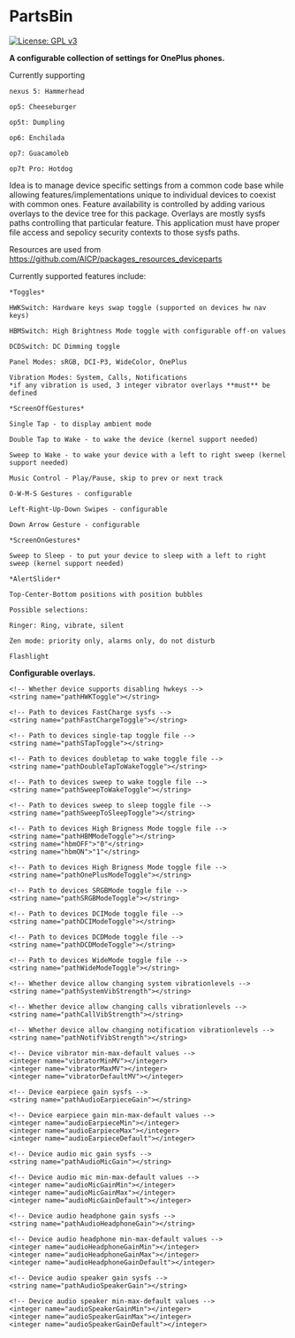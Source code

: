 # PartsBin
[![License: GPL v3](https://img.shields.io/badge/License-GPL%20v3-blue.svg)](./LICENSE.txt)

**A configurable collection of settings for OnePlus phones.**

Currently supporting

	nexus 5: Hammerhead

	op5: Cheeseburger

	op5t: Dumpling

	op6: Enchilada

	op7: Guacamoleb

	op7t Pro: Hotdog

Idea is to manage device specific settings from a common code base while allowing
features/implementations unique to individual devices to coexist with common
ones. Feature availability is controlled by adding various overlays to the device
tree for this package. Overlays are mostly sysfs paths controlling that particular
feature. This application must have proper file access and sepolicy security contexts
to those sysfs paths.

Resources are used from https://github.com/AICP/packages_resources_deviceparts

Currently supported features include:

	*Toggles*

	HWKSwitch: Hardware keys swap toggle (supported on devices hw nav keys)

	HBMSwitch: High Brightness Mode toggle with configurable off-on values

	DCDSwitch: DC Dimming toggle

	Panel Modes: sRGB, DCI-P3, WideColor, OnePlus

	Vibration Modes: System, Calls, Notifications
	*if any vibration is used, 3 integer vibrator overlays **must** be defined

	*ScreenOffGestures*

	Single Tap - to display ambient mode

	Double Tap to Wake - to wake the device (kernel support needed)

	Sweep to Wake - to wake your device with a left to right sweep (kernel support needed)

	Music Control - Play/Pause, skip to prev or next track

	O-W-M-S Gestures - configurable

	Left-Right-Up-Down Swipes - configurable

	Down Arrow Gesture - configurable

	*ScreenOnGestures*

	Sweep to Sleep - to put your device to sleep with a left to right sweep (kernel support needed)

	*AlertSlider*

	Top-Center-Bottom positions with position bubbles

	Possible selections:

	Ringer: Ring, vibrate, silent

	Zen mode: priority only, alarms only, do not disturb

	Flashlight

**Configurable overlays.**

	<!-- Whether device supports disabling hwkeys -->
	<string name="pathHWKToggle"></string>

	<!-- Path to devices FastCharge sysfs -->
	<string name="pathFastChargeToggle"></string>

	<!-- Path to devices single-tap toggle file -->
	<string name="pathSTapToggle"></string>

	<!-- Path to devices doubletap to wake toggle file -->
	<string name="pathDoubleTapToWakeToggle"></string>

	<!-- Path to devices sweep to wake toggle file -->
	<string name="pathSweepToWakeToggle"></string>

	<!-- Path to devices sweep to sleep toggle file -->
	<string name="pathSweepToSleepToggle"></string>

	<!-- Path to devices High Brigness Mode toggle file -->
	<string name="pathHBMModeToggle"></string>
	<string name="hbmOFF">"0"</string>
	<string name="hbmON">"1"</string>

	<!-- Path to devices High Brigness Mode toggle file -->
	<string name="pathOnePlusModeToggle"></string>

	<!-- Path to devices SRGBMode toggle file -->
	<string name="pathSRGBModeToggle"></string>

	<!-- Path to devices DCIMode toggle file -->
	<string name="pathDCIModeToggle"></string>

	<!-- Path to devices DCDMode toggle file -->
	<string name="pathDCDModeToggle"></string>

	<!-- Path to devices WideMode toggle file -->
	<string name="pathWideModeToggle"></string>

	<!-- Whether device allow changing system vibrationlevels -->
	<string name="pathSystemVibStrength"></string>

	<!-- Whether device allow changing calls vibrationlevels -->
	<string name="pathCallVibStrength"></string>

	<!-- Whether device allow changing notification vibrationlevels -->
	<string name="pathNotifVibStrength"></string>

	<!-- Device vibrator min-max-default values -->
	<integer name="vibratorMinMV"></integer>
	<integer name="vibratorMaxMV"></integer>
	<integer name="vibratorDefaultMV"></integer>

	<!-- Device earpiece gain sysfs -->
	<string name="pathAudioEarpieceGain"></string>

	<!-- Device earpiece gain min-max-default values -->
	<integer name="audioEarpieceMin"></integer>
	<integer name="audioEarpieceMax"></integer>
	<integer name="audioEarpieceDefault"></integer>

	<!-- Device audio mic gain sysfs -->
	<string name="pathAudioMicGain"></string>

	<!-- Device audio mic min-max-default values -->
	<integer name="audioMicGainMin"></integer>
	<integer name="audioMicGainMax"></integer>
	<integer name="audioMicGainDefault"></integer>

	<!-- Device audio headphone gain sysfs -->
	<string name="pathAudioHeadphoneGain"></string>

	<!-- Device audio headphone min-max-default values -->
	<integer name="audioHeadphoneGainMin"></integer>
	<integer name="audioHeadphoneGainMax"></integer>
	<integer name="audioHeadphoneGainDefault"></integer>

	<!-- Device audio speaker gain sysfs -->
	<string name="pathAudioSpeakerGain"></string>

	<!-- Device audio speaker min-max-default values -->
	<integer name="audioSpeakerGainMin"></integer>
	<integer name="audioSpeakerGainMax"></integer>
	<integer name="audioSpeakerGainDefault"></integer>
